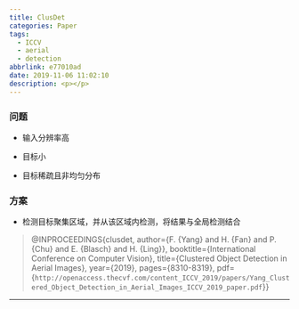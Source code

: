 ```yaml
---
title: ClusDet
categories: Paper
tags:
  - ICCV
  - aerial
  - detection
abbrlink: e77010ad
date: 2019-11-06 11:02:10
description: <p></p>
---
```


### 问题

- 输入分辨率高

- 目标小

- 目标稀疏且非均匀分布

### 方案

- 检测目标聚集区域，并从该区域内检测，将结果与全局检测结合

>@INPROCEEDINGS{clusdet,
>author={F. {Yang} and H. {Fan} and P. {Chu} and E. {Blasch} and H. {Ling}},
>booktitle={International Conference on Computer Vision}, 
>title={Clustered Object Detection in Aerial Images}, 
>year={2019},
>pages={8310-8319},
>pdf={`http://openaccess.thecvf.com/content_ICCV_2019/papers/Yang_Clustered_Object_Detection_in_Aerial_Images_ICCV_2019_paper.pdf`}}

---